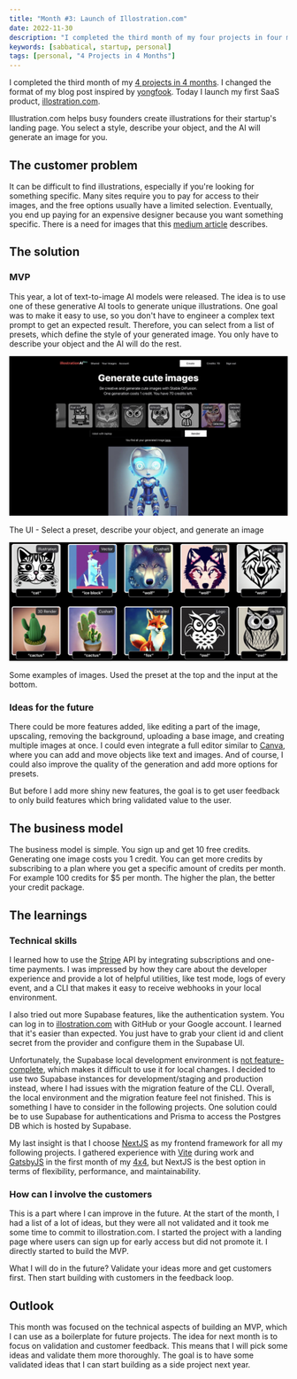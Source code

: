 ```yaml
---
title: "Month #3: Launch of Illostration.com"
date: 2022-11-30
description: "I completed the third month of my four projects in four months. I am launching my first SaaS product, illostration.com."
keywords: [sabbatical, startup, personal]
tags: [personal, "4 Projects in 4 Months"]
---
```


I completed the third month of my [4 projects in 4 months](/blog/2022-08-10-4-projects-in-4-months/). I changed the format of my blog post inspired by [yongfook](https://blog.yongfook.com/). Today I launch my first SaaS product, [illostration.com].

Illustration.com helps busy founders create illustrations for their startup's landing page. You select a style, describe your object, and the AI will generate an image for you.

## The customer problem

It can be difficult to find illustrations, especially if you're looking for something specific. Many sites require you to pay for access to their images, and the free options usually have a limited selection. Eventually, you end up paying for an expensive designer because you want something specific. There is a need for images that this [medium article] describes.

## The solution
### MVP
This year, a lot of text-to-image AI models were released. The idea is to use one of these generative AI tools to generate unique illustrations. One goal was to make it easy to use, so you don't have to engineer a complex text prompt to get an expected result. Therefore, you can select from a list of presets, which define the style of your generated image. You only have to describe your object and the AI will do the rest.

![How the UI looks like](./assets/2022-11-30/illostration-create-image-ui.jpg)
<p class="text-center mt-0 italic">The UI - Select a preset, describe your object, and generate an image</p>

![Some examples of the generated images](./assets/2022-11-30/example-images.jpg)
<p class="text-center">Some examples of images. Used the preset at the top and the input at the bottom.</p>

### Ideas for the future
There could be more features added, like editing a part of the image, upscaling, removing the background, uploading a base image, and creating multiple images at once. I could even integrate a full editor similar to [Canva](https://www.canva.com/), where you can add and move objects like text and images.
And of course, I could also improve the quality of the generation and add more options for presets.

But before I add more shiny new features, the goal is to get user feedback to only build features which bring validated value to the user.

## The business model

The business model is simple. You sign up and get 10 free credits. Generating one image costs you 1 credit. You can get more credits by subscribing to a plan where you get a specific amount of credits per month. For example 100 credits for $5 per month. The higher the plan, the better your credit package.

## The learnings
### Technical skills
I learned how to use the [Stripe](https://stripe.com/) API by integrating subscriptions and one-time payments. I was impressed by how they care about the developer experience and provide a lot of helpful utilities, like test mode, logs of every event, and a CLI that makes it easy to receive webhooks in your local environment.

I also tried out more Supabase features, like the authentication system. You can log in to [illostration.com] with GitHub or your Google account. I learned that it's easier than expected. You just have to grab your client id and client secret from the provider and configure them in the Supabase UI.

Unfortunately, the Supabase local development environment is [not feature-complete], which makes it difficult to use it for local changes. I decided to use two Supabase instances for development/staging and production instead, where I had issues with the migration feature of the CLI. Overall, the local environment and the migration feature feel not finished. This is something I have to consider in the following projects. One solution could be to use Supabase for authentications and Prisma to access the Postgres DB which is hosted by Supabase.

My last insight is that I choose [NextJS](https://nextjs.org/) as my frontend framework for all my following projects. I gathered experience with [Vite](https://vitejs.dev/) during work and [GatsbyJS](https://www.gatsbyjs.com/) in the first month of my [4x4](/blog/2022-08-10-4-projects-in-4-months/), but NextJS is the best option in terms of flexibility, performance, and maintainability.

### How can I involve the customers
This is a part where I can improve in the future. At the start of the month, I had a list of a lot of ideas, but they were all not validated and it took me some time to commit to illostration.com. I started the project with a landing page where users can sign up for early access but did not promote it. I directly started to build the MVP.

What I will do in the future? Validate your ideas more and get customers first. Then start building with customers in the feedback loop.


## Outlook
This month was focused on the technical aspects of building an MVP, which I can use as a boilerplate for future projects. The idea for next month is to focus on validation and customer feedback. This means that I will pick some ideas and validate them more thoroughly. The goal is to have some validated ideas that I can start building as a side project next year.


[illostration.com]: https://www.illostration.com/
[medium article]: https://medium.com/the-side-hustle-club/side-hustle-ideas-for-people-who-are-too-embarrassed-to-write-ba1b6da795c
[not feature-complete]: https://supabase.com/docs/guides/cli/local-development#limitations
